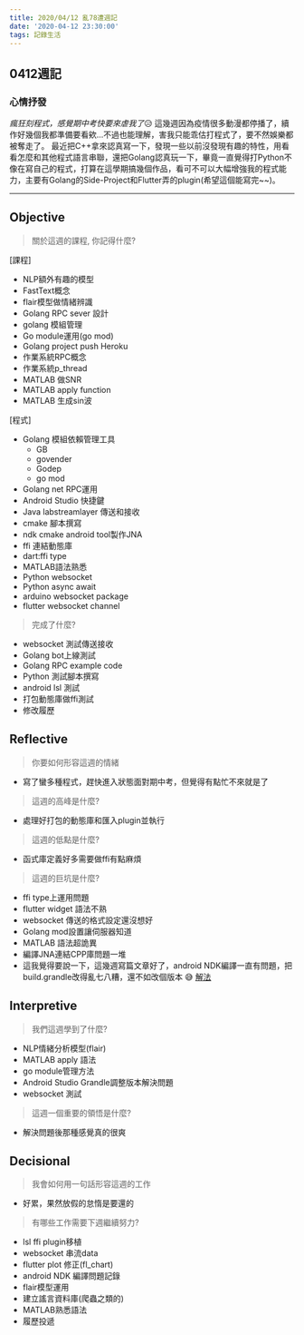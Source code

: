```yaml
---
title: 2020/04/12 亂78遭週記
date: '2020-04-12 23:30:00'
tags: 記錄生活
---
```

## **0412週記**

### 心情抒發
*瘋狂刻程式，感覺期中考快要來虐我了*😥
這幾週因為疫情很多動漫都停播了，續作好幾個我都準備要看欸...不過也能理解，害我只能乖估打程式了，要不然娛樂都被奪走了。
最近把C++拿來認真寫一下，發現一些以前沒發現有趣的特性，用看看怎麼和其他程式語言串聯，還把Golang認真玩一下，畢竟一直覺得打Python不像在寫自己的程式，打算在這學期搞幾個作品，看可不可以大幅增強我的程式能力，主要有Golang的Side-Project和Flutter弄的plugin(希望這個能寫完~~)。

---
<!-- more -->
## **Objective**

> 關於這週的課程, 你記得什麼?

[課程]
- NLP額外有趣的模型
- FastText概念
- flair模型做情緒辨識
- Golang RPC sever 設計
- golang 模組管理
- Go module運用(go mod)
- Golang project push Heroku
- 作業系統RPC概念
- 作業系統p_thread
- MATLAB 做SNR
- MATLAB apply function
- MATLAB 生成sin波

[程式]
- Golang 模組依賴管理工具
    - GB
    - govender
    - Godep
    - go mod
- Golang net RPC運用
- Android Studio 快捷鍵
- Java labstreamlayer 傳送和接收
- cmake 腳本撰寫
- ndk cmake android tool製作JNA
- ffi 連結動態庫
- dart:ffi type
- MATLAB語法熟悉
- Python websocket
- Python async await
- arduino websocket package
- flutter websocket channel

> 完成了什麼?

- websocket 測試傳送接收
- Golang bot上線測試
- Golang RPC example code
- Python 測試腳本撰寫
- android lsl 測試
- 打包動態庫做ffi測試
- 修改履歷


## **Reflective**

> 你要如何形容這週的情緒

* 寫了蠻多種程式，趕快進入狀態面對期中考，但覺得有點忙不來就是了

> 這週的高峰是什麼?

* 處理好打包的動態庫和匯入plugin並執行

> 這週的低點是什麼?

* 函式庫定義好多需要做ffi有點麻煩

> 這週的巨坑是什麼?

* ffi type上運用問題
* flutter widget 語法不熟
* websocket 傳送的格式設定還沒想好
* Golang mod設置讓伺服器知道
* MATLAB 語法超詭異
* 編譯JNA連結CPP庫問題一堆
* 這我覺得要說一下，這幾週寫篇文章好了，android NDK編譯一直有問題，把build.grandle改得亂七八糟，還不如改個版本 😅
[解法](https://blog.csdn.net/qq_36818970/article/details/88797526)

## **Interpretive**

> 我們這週學到了什麼?

- NLP情緒分析模型(flair)
- MATLAB apply 語法
- go module管理方法
- Android Studio Grandle調整版本解決問題
- websocket 測試

> 這週一個重要的領悟是什麼?

* 解決問題後那種感覺真的很爽

## **Decisional**

> 我會如何用一句話形容這週的工作

* 好累，果然放假的怠惰是要還的

> 有哪些工作需要下週繼續努力?

- lsl ffi plugin移植
- websocket 串流data
- flutter plot 修正(fl_chart)
- android NDK 編譯問題記錄
- flair模型運用
- 建立謠言資料庫(爬蟲之類的)
- MATLAB熟悉語法
- 履歷投遞

